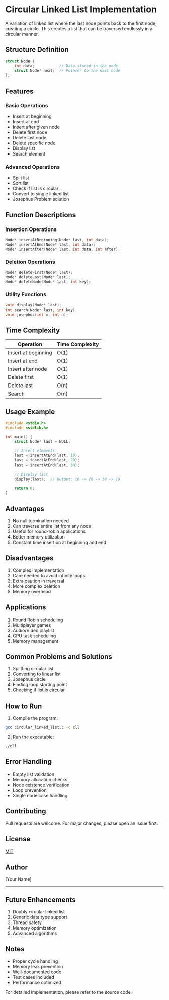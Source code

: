 # Circular Linked List Implementation

A variation of linked list where the last node points back to the first node, creating a circle. This creates a list that can be traversed endlessly in a circular manner.

## Structure Definition
```c
struct Node {
    int data;           // Data stored in the node
    struct Node* next;  // Pointer to the next node
};
```

## Features

### Basic Operations
- Insert at beginning
- Insert at end
- Insert after given node
- Delete first node
- Delete last node
- Delete specific node
- Display list
- Search element

### Advanced Operations
- Split list
- Sort list
- Check if list is circular
- Convert to single linked list
- Josephus Problem solution

## Function Descriptions

### Insertion Operations
```c
Node* insertAtBeginning(Node* last, int data);
Node* insertAtEnd(Node* last, int data);
Node* insertAfter(Node* last, int data, int after);
```

### Deletion Operations
```c
Node* deleteFirst(Node* last);
Node* deleteLast(Node* last);
Node* deleteNode(Node* last, int key);
```

### Utility Functions
```c
void display(Node* last);
int search(Node* last, int key);
void josephus(int m, int n);
```

## Time Complexity

| Operation | Time Complexity |
|-----------|----------------|
| Insert at beginning | O(1) |
| Insert at end | O(1) |
| Insert after node | O(1) |
| Delete first | O(1) |
| Delete last | O(n) |
| Search | O(n) |

## Usage Example
```c
#include <stdio.h>
#include <stdlib.h>

int main() {
    struct Node* last = NULL;
    
    // Insert elements
    last = insertAtEnd(last, 10);
    last = insertAtEnd(last, 20);
    last = insertAtEnd(last, 30);
    
    // Display list
    display(last);  // Output: 10 -> 20 -> 30 -> 10
    
    return 0;
}
```

## Advantages
1. No null termination needed
2. Can traverse entire list from any node
3. Useful for round-robin applications
4. Better memory utilization
5. Constant time insertion at beginning and end

## Disadvantages
1. Complex implementation
2. Care needed to avoid infinite loops
3. Extra caution in traversal
4. More complex deletion
5. Memory overhead

## Applications
1. Round Robin scheduling
2. Multiplayer games
3. Audio/Video playlist
4. CPU task scheduling
5. Memory management

## Common Problems and Solutions
1. Splitting circular list
2. Converting to linear list
3. Josephus circle
4. Finding loop starting point
5. Checking if list is circular

## How to Run
1. Compile the program:
```bash
gcc circular_linked_list.c -o cll
```

2. Run the executable:
```bash
./cll
```

## Error Handling
- Empty list validation
- Memory allocation checks
- Node existence verification
- Loop prevention
- Single node case handling

## Contributing
Pull requests are welcome. For major changes, please open an issue first.

## License
[MIT](https://choosealicense.com/licenses/mit/)

## Author
[Your Name]

---

## Future Enhancements
1. Doubly circular linked list
2. Generic data type support
3. Thread safety
4. Memory optimization
5. Advanced algorithms

## Notes
- Proper cycle handling
- Memory leak prevention
- Well-documented code
- Test cases included
- Performance optimized

For detailed implementation, please refer to the source code.
